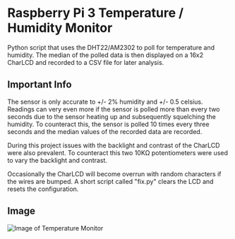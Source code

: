 
# Raspberry Pi 3 Temperature / Humidity Monitor

Python script that uses the DHT22/AM2302 to poll for temperature and humidity. The median of the polled data is then displayed on a 16x2 CharLCD and recorded to a CSV file for later analysis.

## Important Info

The sensor is only accurate to +/- 2% humidity and +/- 0.5 celsius. Readings can very even more if the sensor is polled more than every two seconds due to the sensor heating up and subsequently squelching the humidity. To counteract this, the sensor is polled 10 times every three seconds and the median values of the recorded data are recorded. 

During this project issues with the backlight and contrast of the CharLCD were also prevalent. To counteract this two 10KΩ potentiometers were used to vary the backlight and contrast. 

Occasionally the CharLCD will become overrun with random characters if the wires are bumped. A short script called "fix.py" clears the LCD and resets the configuration.

## Image

![Image of Temperature Monitor](https://i.imgur.com/wIfG0Vk.jpg"Breadboard")

